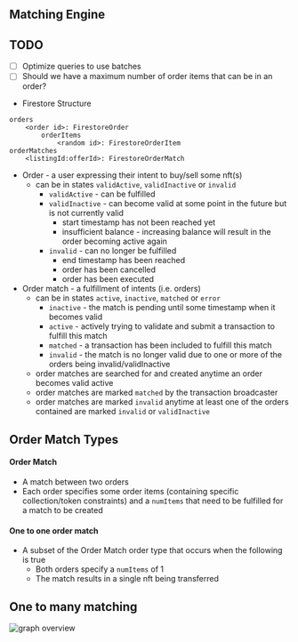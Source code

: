 

## Matching Engine

## TODO
- [ ] Optimize queries to use batches
- [ ] Should we have a maximum number of order items that can be in an order?

* Firestore Structure
```
orders
    <order id>: FirestoreOrder
        orderItems
            <random id>: FirestoreOrderItem
orderMatches
    <listingId:offerId>: FirestoreOrderMatch
```

* Order - a user expressing their intent to buy/sell some nft(s)
    * can be in states `validActive`, `validInactive` or `invalid`
        * `validActive` - can be fulfilled
        * `validInactive` - can become valid at some point in the future but is not currently valid
            * start timestamp has not been reached yet
            * insufficient balance - increasing balance will result in the order becoming active again
        * `invalid` - can no longer be fulfilled
            * end timestamp has been reached
            * order has been cancelled
            * order has been executed
* Order match - a fulfillment of intents (i.e. orders)
    * can be in states `active`, `inactive`, `matched` or `error`
        * `inactive` - the match is pending until some timestamp when it becomes valid
        * `active` - actively trying to validate and submit a transaction to fulfill this match
        * `matched` - a transaction has been included to fulfill this match
        * `invalid` - the match is no longer valid due to one or more of the orders being invalid/validInactive
    * order matches are searched for and created anytime an order becomes valid active
    * order matches are marked `matched` by the transaction broadcaster 
    * order matches are marked `invalid` anytime at least one of the orders contained are marked `invalid` or `validInactive`

## Order Match Types
#### Order Match 
* A match between two orders
* Each order specifies some order items (containing specific collection/token constraints) and a `numItems` that need to be fulfilled for a match to be created

#### One to one order match 
* A subset of the Order Match order type that occurs when the following is true
    * Both orders specify a `numItems` of 1
    * The match results in a single nft being transferred


## One to many matching
![graph overview](https://github.com/mavriklabs/functions/blob/joe/one-to-many-search/assets/graph-overview.png)

